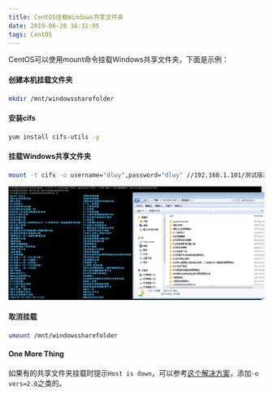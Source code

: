 ```yaml
---
title: CentOS挂载Windows共享文件夹
date: 2019-06-28 16:31:05
tags: CentOS
---
```

CentOS可以使用mount命令挂载Windows共享文件夹，下面是示例：

#### 创建本机挂载文件夹
```bash
mkdir /mnt/windowssharefolder
```

#### 安装cifs
```bash
yum install cifs-utils -y
```

#### 挂载Windows共享文件夹
```bash
mount -t cifs -o username="dlwy",password="dlwy" //192.168.1.101/测试版本 /mnt/windowssharefolder
```
![共享文件夹](centosconnectwindowssharefolder/1.png)

#### 取消挂载
```bash
umount /mnt/windowssharefolder
```

#### One More Thing
如果有的共享文件夹挂载时提示`Host is down`，可以参考[这个解决方案](https://serverfault.com/questions/414074/mount-cifs-host-is-down)，添加`-o vers=2.0`之类的。